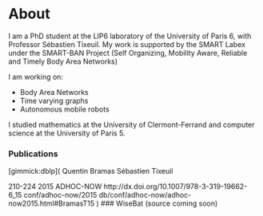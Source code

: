About
=====

I am a PhD student at the LIP6 laboratory of the University of Paris 6, with Professor Sébastien Tixeuil.  My work is supported by the SMART Labex under the SMART-BAN Project (Self Organizing, Mobility Aware, Reliable and Timely Body Area Networks)

I am working on:

 - Body Area Networks
 - Time varying graphs
 - Autonomous mobile robots

I studied mathematics at the University of Clermont-Ferrand and computer science at the University of Paris 5.


### Publications

[gimmick:dblp](<dblp>
<inproceedings key="conf/adhoc-now/BramasT15" mdate="2015-06-19">
<author>Quentin Bramas</author>
<author>Sébastien Tixeuil</author>
<title>
The Random Bit Complexity of Mobile Robots Scattering.
</title>
<pages>210-224</pages>
<year>2015</year>
<booktitle>ADHOC-NOW</booktitle>
<ee>http://dx.doi.org/10.1007/978-3-319-19662-6_15</ee>
<crossref>conf/adhoc-now/2015</crossref>
<url>db/conf/adhoc-now/adhoc-now2015.html#BramasT15</url>
</inproceedings>
</dblp>)
### WiseBat (source coming soon)
